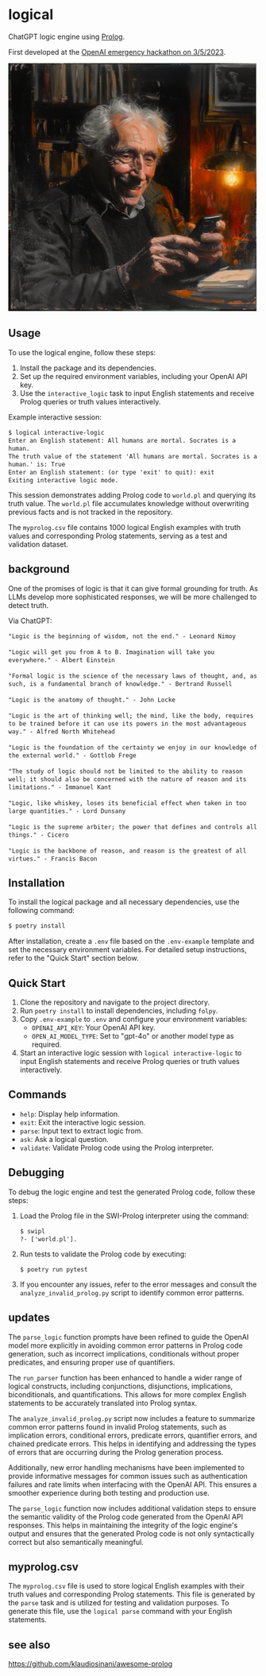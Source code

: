 # logical

ChatGPT logic engine using [Prolog](https://en.wikipedia.org/wiki/Prolog).

First developed at the [OpenAI emergency hackathon on 3/5/2023](https://twitter.com/nonmayorpete/status/1632456433102098434).

<img alt="Bertrand Russell" src="./russell.png" />

## Usage

To use the logical engine, follow these steps:

1. Install the package and its dependencies.
2. Set up the required environment variables, including your OpenAI API key.
3. Use the `interactive_logic` task to input English statements and receive Prolog queries or truth values interactively.

Example interactive session:
```
$ logical interactive-logic
Enter an English statement: All humans are mortal. Socrates is a human.
The truth value of the statement 'All humans are mortal. Socrates is a human.' is: True
Enter an English statement: (or type 'exit' to quit): exit
Exiting interactive logic mode.
```
This session demonstrates adding Prolog code to `world.pl` and querying its truth value. The `world.pl` file accumulates knowledge without overwriting previous facts and is not tracked in the repository.

The `myprolog.csv` file contains 1000 logical English examples with truth values and corresponding Prolog statements, serving as a test and validation dataset.

## background

One of the promises of logic is that it can give formal grounding for truth.
As LLMs develop more sophisticated responses, we will be more challenged to detect truth.

Via ChatGPT:

    "Logic is the beginning of wisdom, not the end." - Leonard Nimoy

    "Logic will get you from A to B. Imagination will take you everywhere." - Albert Einstein

    "Formal logic is the science of the necessary laws of thought, and, as such, is a fundamental branch of knowledge." - Bertrand Russell

    "Logic is the anatomy of thought." - John Locke

    "Logic is the art of thinking well; the mind, like the body, requires to be trained before it can use its powers in the most advantageous way." - Alfred North Whitehead

    "Logic is the foundation of the certainty we enjoy in our knowledge of the external world." - Gottlob Frege

    "The study of logic should not be limited to the ability to reason well; it should also be concerned with the nature of reason and its limitations." - Immanuel Kant

    "Logic, like whiskey, loses its beneficial effect when taken in too large quantities." - Lord Dunsany

    "Logic is the supreme arbiter; the power that defines and controls all things." - Cicero

    "Logic is the backbone of reason, and reason is the greatest of all virtues." - Francis Bacon



## Installation

To install the logical package and all necessary dependencies, use the following command:

```bash
$ poetry install
```

After installation, create a `.env` file based on the `.env-example` template and set the necessary environment variables. For detailed setup instructions, refer to the "Quick Start" section below.

## Quick Start

1. Clone the repository and navigate to the project directory.
2. Run `poetry install` to install dependencies, including `folpy`.
3. Copy `.env-example` to `.env` and configure your environment variables:
   - `OPENAI_API_KEY`: Your OpenAI API key.
   - `OPEN_AI_MODEL_TYPE`: Set to "gpt-4o" or another model type as required.
4. Start an interactive logic session with `logical interactive-logic` to input English statements and receive Prolog queries or truth values interactively.

## Commands

- `help`: Display help information.
- `exit`: Exit the interactive logic session.
- `parse`: Input text to extract logic from.
- `ask`: Ask a logical question.
- `validate`: Validate Prolog code using the Prolog interpreter.

## Debugging

To debug the logic engine and test the generated Prolog code, follow these steps:

1. Load the Prolog file in the SWI-Prolog interpreter using the command:
   ```
   $ swipl
   ?- ['world.pl'].
   ```
2. Run tests to validate the Prolog code by executing:
   ```
   $ poetry run pytest
   ```
3. If you encounter any issues, refer to the error messages and consult the `analyze_invalid_prolog.py` script to identify common error patterns.

## updates

The `parse_logic` function prompts have been refined to guide the OpenAI model more explicitly in avoiding common error patterns in Prolog code generation, such as incorrect implications, conditionals without proper predicates, and ensuring proper use of quantifiers.

The `run_parser` function has been enhanced to handle a wider range of logical constructs, including conjunctions, disjunctions, implications, biconditionals, and quantifications. This allows for more complex English statements to be accurately translated into Prolog syntax.

The `analyze_invalid_prolog.py` script now includes a feature to summarize common error patterns found in invalid Prolog statements, such as implication errors, conditional errors, predicate errors, quantifier errors, and chained predicate errors. This helps in identifying and addressing the types of errors that are occurring during the Prolog generation process.

Additionally, new error handling mechanisms have been implemented to provide informative messages for common issues such as authentication failures and rate limits when interfacing with the OpenAI API. This ensures a smoother experience during both testing and production use.

The `parse_logic` function now includes additional validation steps to ensure the semantic validity of the Prolog code generated from the OpenAI API responses. This helps in maintaining the integrity of the logic engine's output and ensures that the generated Prolog code is not only syntactically correct but also semantically meaningful.

## myprolog.csv

The `myprolog.csv` file is used to store logical English examples with their truth values and corresponding Prolog statements. This file is generated by the `parse` task and is utilized for testing and validation purposes. To generate this file, use the `logical parse` command with your English statements.

## see also

https://github.com/klaudiosinani/awesome-prolog
